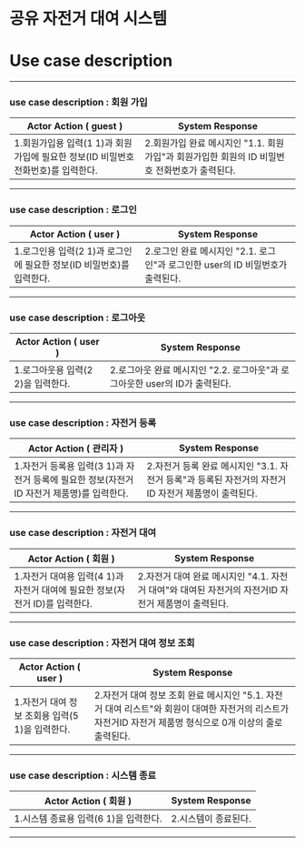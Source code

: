 # 공유 자전거 대여 시스템

# Use case description 

--- 

### use case description : 회원 가입

|Actor Action ( guest ) | System Response |
|-----------------------|-----------------|
|1.회원가입용 입력(1 1)과 회원가입에 필요한 정보(ID 비밀번호 전화번호)를 입력한다.|2.회원가입 완료 메시지인 "1.1. 회원가입"과 회원가입한 회원의 ID 비밀번호 전화번호가 출력된다.|

---

### use case description : 로그인

|Actor Action ( user ) | System Response |
|-----------------------|-----------------|
|1.로그인용 입력(2 1)과 로그인에 필요한 정보(ID 비밀번호)를 입력한다.|2.로그인 완료 메시지인 "2.1. 로그인"과 로그인한 user의 ID 비밀번호가 출력된다.|

---

### use case description : 로그아웃

|Actor Action ( user ) | System Response |
|-----------------------|-----------------|
|1.로그아웃용 입력(2 2)을 입력한다.|2.로그아웃 완료 메시지인 "2.2. 로그아웃"과 로그아웃한 user의 ID가 출력된다.|

---

### use case description : 자전거 등록

|Actor Action ( 관리자 ) | System Response |
|-----------------------|-----------------|
|1.자전거 등록용 입력(3 1)과 자전거 등록에 필요한 정보(자전거 ID 자전거 제품명)를 입력한다.|2.자전거 등록 완료 메시지인 "3.1. 자전거 등록"과 등록된 자전거의 자전거ID 자전거 제품명이 출력된다.|



---

### use case description : 자전거 대여

|Actor Action ( 회원 ) | System Response |
|-----------------------|-----------------|
|1.자전거 대여용 입력(4 1)과 자전거 대여에 필요한 정보(자전거 ID)를 입력한다.|2.자전거 대여 완료 메시지인 "4.1. 자전거 대여"와 대여된 자전거의 자전거ID 자전거 제품명이 출력된다.|



---


### use case description : 자전거 대여 정보 조회

|Actor Action ( user ) | System Response |
|-----------------------|-----------------|
|1.자전거 대여 정보 조회용 입력(5 1)을 입력한다.|2.자전거 대여 정보 조회 완료 메시지인 "5.1. 자전거 대여 리스트"와 회원이 대여한 자전거의 리스트가 자전거ID 자전거 제품명 형식으로 0개 이상의 줄로 출력된다.|



---

### use case description : 시스템 종료

|Actor Action ( 회원 ) | System Response |
|-----------------------|-----------------|
|1.시스템 종료용 입력(6 1)을 입력한다.|2.시스템이 종료된다.|



---

